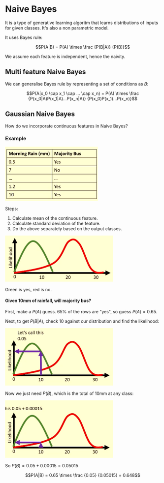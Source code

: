 # Naive Bayes

It is a type of generative learning algoritm that learns distributions of inputs for given classes. It's also a non parametric model.

It uses Bayes rule:

$$P(A|B) = P(A) \times \frac {P(B|A)} {P(B)}$$

We assume each feature is independent, hence the naivity.

## Multi feature Naive Bayes

We can generalise Bayes rule by representing a set of conditions as $B$:

$$P(A|x_0 \cap x_1 \cap ... \cap x_n) = P(A) \times \frac {P(x_0|A)P(x_1|A)...P(x_n|A)} {P(x_0)P(x_1)...P(x_n)}$$

## Gaussian Naive Bayes

How do we incorporate continuous features in Naive Bayes?

### Example

![](assets/2024-10-23-17-47-32.png)

Steps:
1. Calculate mean of the continuous feature.
2. Calculate standard deviation of the feature.
3. Do the above separately based on the output classes.

![](assets/2024-10-23-17-48-41.png)

Green is yes, red is no.

#### Given 10mm of rainfall, will majority bus?

First, make a $P(A)$ guess. 65% of the rows are "yes", so guess $P(A) = 0.65$.

Next, to get $P(B|A)$, check $10$ against our distribution and find the likelihood:

![](assets/2024-10-23-17-51-49.png)

Now we just need $P(B)$, which is the total of 10mm at any class:

![](assets/2024-10-23-17-52-29.png)

So $P(B) = 0.05 + 0.00015 = 0.05015$

$$P(A|B) = 0.65 \times \frac {0.05} {0.05015} = 0.648$$